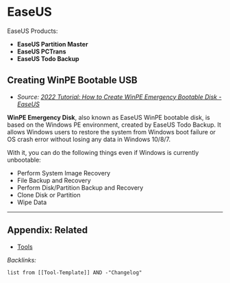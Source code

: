 # EaseUS

EaseUS Products:

* **EaseUS Partition Master**
* **EaseUS PCTrans**
* **EaseUS Todo Backup**

## Creating WinPE Bootable USB

* *Source: [2022 Tutorial: How to Create WinPE Emergency Bootable Disk - EaseUS](https://www.easeus.com/backup-utility/winpe-bootable-disk.html#:~:text=WinPE%20Emergency%20Disk%2C%20also%20known%20as%20EaseUS%20WinPE,following%20things%20even%20if%20Windows%20is%20currently%20unbootable%3A)*

**WinPE Emergency Disk**, also known as EaseUS WinPE bootable disk, is based on the Windows PE environment, created by EaseUS Todo Backup. It allows Windows users to restore the system from Windows boot failure or OS crash error without losing any data in Windows 10/8/7.

With it, you can do the following things even if Windows is currently unbootable:

* Perform System Image Recovery
* File Backup and Recovery
* Perform Disk/Partition Backup and Recovery
* Clone Disk or Partition
* Wipe Data

---

## Appendix: Related

* [Tools](../Tools.md)

*Backlinks:*

````dataview
list from [[Tool-Template]] AND -"Changelog"
````
